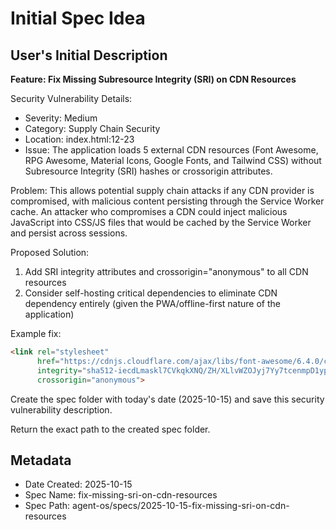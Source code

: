 # Initial Spec Idea

## User's Initial Description
**Feature: Fix Missing Subresource Integrity (SRI) on CDN Resources**

Security Vulnerability Details:
- Severity: Medium
- Category: Supply Chain Security
- Location: index.html:12-23
- Issue: The application loads 5 external CDN resources (Font Awesome, RPG Awesome, Material Icons, Google Fonts, and Tailwind CSS) without Subresource Integrity (SRI) hashes or crossorigin attributes.

Problem:
This allows potential supply chain attacks if any CDN provider is compromised, with malicious content persisting through the Service Worker cache. An attacker who compromises a CDN could inject malicious JavaScript into CSS/JS files that would be cached by the Service Worker and persist across sessions.

Proposed Solution:
1. Add SRI integrity attributes and crossorigin="anonymous" to all CDN resources
2. Consider self-hosting critical dependencies to eliminate CDN dependency entirely (given the PWA/offline-first nature of the application)

Example fix:
```html
<link rel="stylesheet"
      href="https://cdnjs.cloudflare.com/ajax/libs/font-awesome/6.4.0/css/all.min.css"
      integrity="sha512-iecdLmaskl7CVkqkXNQ/ZH/XLlvWZOJyj7Yy7tcenmpD1ypASozpmT/E0iPtmFIB46ZmdtAc9eNBvH0H/ZpiBw=="
      crossorigin="anonymous">
```

Create the spec folder with today's date (2025-10-15) and save this security vulnerability description.

Return the exact path to the created spec folder.

## Metadata
- Date Created: 2025-10-15
- Spec Name: fix-missing-sri-on-cdn-resources
- Spec Path: agent-os/specs/2025-10-15-fix-missing-sri-on-cdn-resources
